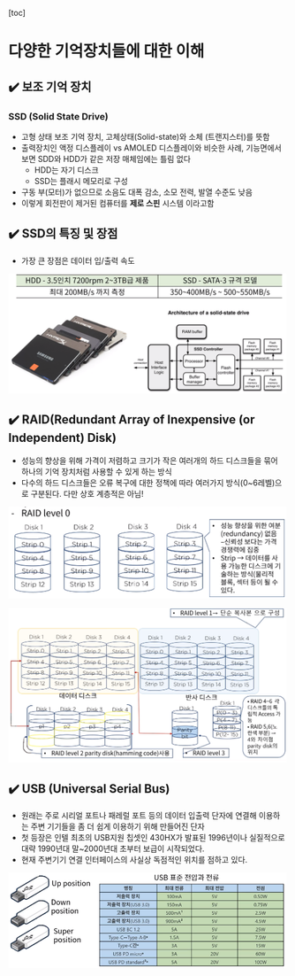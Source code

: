 [toc]

# 다양한 기억장치들에 대한 이해

## :heavy_check_mark: 보조 기억 장치

### SSD (Solid State Drive)

- 고형 상태 보조 기억 장치, 고체상태(Solid-state)와 소체 (트랜지스터)를 뜻함
- 출력장치인 액정 디스플레이 vs AMOLED 디스플레이와 비슷한 사례, 기능면에서 보면 SDD와 HDD가 같은 저장 매체임에는 틀림 없다
  - HDD는 자기 디스크
  - SSD는 플래시 메모리로 구성
- 구동 부(모터)가 없으므로 소음도 대폭 감소, 소모 전력, 발열 수준도 낮음
- 이렇게 회전판이 제거된 컴퓨터를 **제로 스핀** 시스템 이라고함







## :heavy_check_mark: SSD의 특징 및 장점

- 가장 큰 장점은 데이터 입/출력 속도

![image-20210323233240072](assets/image-20210323233240072.png)






## :heavy_check_mark: RAID(Redundant Array of Inexpensive (or Independent) Disk)

- 성능의 향상을 위해 가격이 저렴하고 크기가 작은 여러개의 하드 디스크들을 묶어 하나의 기억 장치처럼 사용할 수 있게 하는 방식
- 다수의 하드 디스크들은 오류 복구에 대한 정책에 따라 여러가지 방식(0~6레벨)으로 구분된다. 다만 상호 계층적은 아님!

![image-20210323233418349](assets/image-20210323233418349.png)

![image-20210323233633882](assets/image-20210323233633882.png)





## :heavy_check_mark: USB (Universal Serial Bus)

- 원래는 주로 시리얼 포트나 패레럴 포트 등의 데이터 입출력 단자에 연결해 이용하는 주변 기기들을 좀 더 쉽게 이용하기 위해 만들어진 단자
- 첫 등장은 인텔 최초의 USB지원 칩셋인 430HX가 발표된 1996년이나 실질적으로 대략 1990년대 말~2000년대 초부터 보급이 시작되었다.
- 현재 주변기기 연결 인터페이스의 사실상 독점적인 위치를 점하고 있다.

![image-20210323234123198](assets/image-20210323234123198.png)






